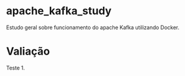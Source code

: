 # apache_kafka_study
Estudo geral sobre funcionamento do apache Kafka utilizando Docker.

# Valiação
Teste 1.